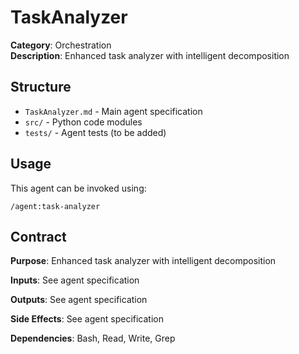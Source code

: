 # TaskAnalyzer

**Category**: Orchestration  
**Description**: Enhanced task analyzer with intelligent decomposition

## Structure

- `TaskAnalyzer.md` - Main agent specification
- `src/` - Python code modules
- `tests/` - Agent tests (to be added)

## Usage

This agent can be invoked using:
```
/agent:task-analyzer
```

## Contract

**Purpose**: Enhanced task analyzer with intelligent decomposition

**Inputs**: See agent specification

**Outputs**: See agent specification

**Side Effects**: See agent specification

**Dependencies**: Bash, Read, Write, Grep
